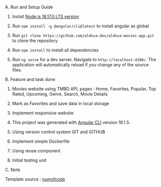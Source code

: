 A. Run and Setup Guide

  1. Install [Node.js 18.17.0 LTS version](https://nodejs.org/dist/v18.17.0/node-v18.17.0-x64.msi)  

  2. Run `npm install -g @angular/cli@latest` to install angular as global

  3. Run `git clone https://github.com/aldova-dev/aldova-movies-app.git` to clone the repository

  4. Run `npm install` to install all dependencies
   
  5. Run `ng serve` for a dev server. Navigate to `http://localhost:4200/`. The application will automatically reload if you change any of the source files.

B. Feature and task done

  1. Movies website using TMBD API, pages : Home, Favorites, Popular, Top Rated, Upcoming, Genre, Search, Movie Details
     
  2. Mark as Favorites and save data in local storage

  3. Implement responsive website

  4. This project was generated with [Angular CLI](https://github.com/angular/angular-cli) version 16.1.5.

  5. Using version control system GIT and GITHUB

  6. Implement simple Dockerfile

  7. Using reuse component

  8. Initial testing unit

C. Note

  Template source : [numofcode](https://www.youtube.com/redirect?event=video_description&redir_token=QUFFLUhqblgzX2VtbFFma19LM0haSjNFcWx4ZFc4UWZUQXxBQ3Jtc0ttVXA2eE5OUkdCcFFKd0RiX3F2R3ZPX1FTWW9TbjNPdVlOSFg5SzlLeUtUek9vM2hzOFQ1ckJiTW9TdVNsdlZrYV8zUXllbXJhRnpZc3pJakRiazBLbDduT2FWSThDWUFPZTNpZzFfd2xKVmpQUDM0OA&q=https%3A%2F%2Fgithub.com%2Fsachindh97%2Fhowtomakenetflixlikewebsiteinangular14&v=H9z8jttAlRU)





